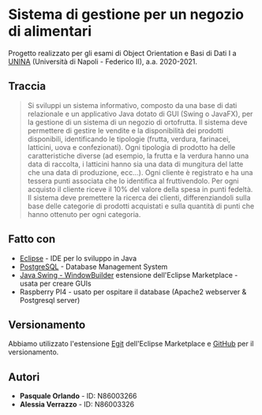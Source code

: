 # Sistema di gestione per un negozio di alimentari
  Progetto realizzato per gli esami di Object Orientation e Basi di Dati I a [UNINA](https://www.unina.it) (Università di Napoli - Federico II), a.a. 2020-2021.
## Traccia
   > Si sviluppi un sistema informativo, composto da una base di dati relazionale e un applicativo Java dotato di GUI (Swing o JavaFX), per la gestione di un sistema di un negozio di ortofrutta. Il sistema deve permettere di gestire le vendite e la disponibilità dei prodotti disponibili, identificando le tipologie (frutta, verdura, farinacei, latticini, uova e confezionati). Ogni tipologia di prodotto ha delle caratteristiche diverse (ad esempio, la frutta e la verdura hanno una data di raccolta, i latticini hanno sia una data di mungitura del latte che una data di produzione, ecc…). Ogni cliente è registrato e ha una tessera punti associata che lo identifica al fruttivendolo. Per ogni acquisto il cliente riceve il 10% del valore della spesa in punti fedeltà. Il sistema deve premettere la ricerca dei clienti, differenziandoli sulla base delle categorie di prodotti acquistati e sulla quantità di punti che hanno ottenuto per ogni categoria.

## Fatto con
  * [Eclipse](https://www.eclipse.org/) - IDE per lo sviluppo in Java
  * [PostgreSQL](https://www.postgresql.org/) - Database Management System
  * [Java Swing - WindowBuilder](https://www.eclipse.org/windowbuilder/) estensione dell'Eclipse Marketplace - usata per creare GUIs
  * Raspberry PI4 - usato per ospitare il database (Apache2 webserver & Postgresql server)
## Versionamento  
  Abbiamo utilizzato l'estensione [Egit](https://www.eclipse.org/egit/) dell'Eclipse Marketplace e [GitHub](https://www.github.com) per il versionamento.
## Autori
  * **Pasquale Orlando** - ID: N86003266
  * **Alessia Verrazzo** - ID: N86003326
